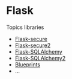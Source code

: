 # Flask

Topics libraries

- [Flask-secure](flask_security)
- [Flask-secure2](./flask_security)
- [Flask-SQLAlchemy](./flask_sqlalchemy.md)
- [Flask-SQLAlchemy2](./flask_sqlalchemy.html)
- [Blueprints](#)
- ...
